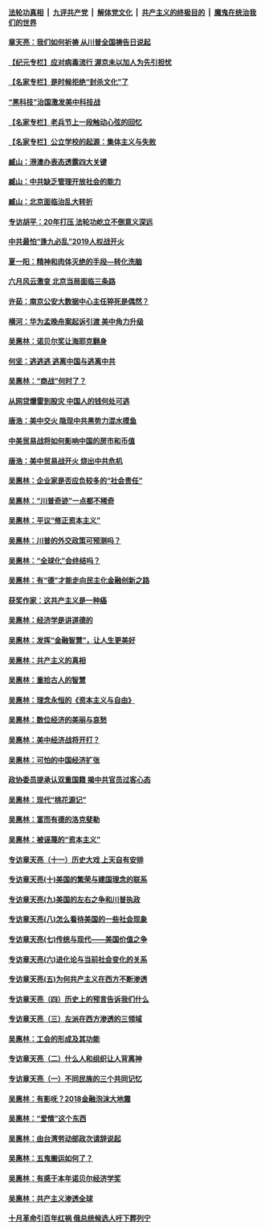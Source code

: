 ####  [法轮功真相](../../../../basic/blob/master/README.md?t=06241931) &nbsp;|&nbsp; [九评共产党](../../../../9ping.md/blob/master/README.md?t=06241931) &nbsp;|&nbsp; [解体党文化](../../../../jtdwh.md/blob/master/README.md?t=06241931)  &nbsp;|&nbsp; [共产主义的终极目的](../../../../gczydzjmd.md/blob/master/README.md?t=06241931) &nbsp;|&nbsp; [魔鬼在统治我们的世界](../../../../mgztzwmdsj.md/blob/master/README.md?t=06241931) 

#### [章天亮：我们如何祈祷 从川普全国祷告日说起](../pages/nsc423/n11944627.md?t=06241931) 

#### [【纪元专栏】应对病毒流行 渥京未以加人为先引担忧](../pages/nsc423/n11875714.md?t=06241931) 

#### [【名家专栏】是时候拒绝“封杀文化”了](../pages/nsc423/n11814093.md?t=06241931) 

#### [“黑科技”治国激发美中科技战](../pages/nsc423/n11638056.md?t=06241931) 

#### [【名家专栏】老兵节上一段触动心弦的回忆](../pages/nsc423/n11646016.md?t=06241931) 

#### [【名家专栏】公立学校的起源：集体主义与失败](../pages/nsc423/n11601833.md?t=06241931) 

#### [臧山：港澳办表态透露四大关键](../pages/nsc423/n11421628.md?t=06241931) 

#### [臧山：中共缺乏管理开放社会的能力](../pages/nsc423/n11407457.md?t=06241931) 

#### [臧山：北京面临治乱大转折](../pages/nsc423/n11406895.md?t=06241931) 

#### [专访胡平：20年打压 法轮功屹立不倒意义深远](../pages/nsc423/n11398800.md?t=06241931) 

#### [中共最怕“逢九必乱”2019人权战开火](../pages/nsc423/n11385248.md?t=06241931) 

#### [夏一阳：精神和肉体灭绝的手段—转化洗脑](../pages/nsc423/n11368250.md?t=06241931) 

#### [六月风云激变 北京当局面临三条路](../pages/nsc423/n11313668.md?t=06241931) 

#### [许茹：南京公安大数据中心主任猝死是偶然？](../pages/nsc423/n11064744.md?t=06241931) 

#### [横河：华为孟晚舟案起诉引渡 美中角力升级](../pages/nsc423/n11027230.md?t=06241931) 

#### [吴惠林：诺贝尔奖让海耶克翻身](../pages/nsc423/n10890049.md?t=06241931) 

#### [何坚：逃逃逃 逃离中国与逃离中共](../pages/nsc423/n10592891.md?t=06241931) 

#### [吴惠林：“商战”何时了？](../pages/nsc423/n10573558.md?t=06241931) 

#### [从网贷爆雷到股灾 中国人的钱何处可逃](../pages/nsc423/n10572800.md?t=06241931) 

#### [唐浩：美中交火 隐现中共黑势力混水摸鱼](../pages/nsc423/n10544040.md?t=06241931) 

#### [中美贸易战将如何影响中国的房市和币值](../pages/nsc423/n10543697.md?t=06241931) 

#### [唐浩：美中贸易战开火 烧出中共危机](../pages/nsc423/n10540126.md?t=06241931) 

#### [吴惠林：企业家是否应负较多的“社会责任”](../pages/nsc423/n10535022.md?t=06241931) 

#### [吴惠林：“川普奇迹”一点都不稀奇](../pages/nsc423/n10512808.md?t=06241931) 

#### [吴惠林：平议“修正资本主义”](../pages/nsc423/n10495724.md?t=06241931) 

#### [吴惠林：川普的外交政策可预测吗？](../pages/nsc423/n10462387.md?t=06241931) 

#### [吴惠林：“全球化”会终结吗？](../pages/nsc423/n10452838.md?t=06241931) 

#### [吴惠林：有“德”才能走向民主化金融创新之路](../pages/nsc423/n10432292.md?t=06241931) 

#### [获奖作家：这共产主义是一种癌](../pages/nsc423/n10431541.md?t=06241931) 

#### [吴惠林：经济学是讲道德的](../pages/nsc423/n10398014.md?t=06241931) 

#### [吴惠林：发挥“金融智慧”，让人生更美好](../pages/nsc423/n10375019.md?t=06241931) 

#### [吴惠林：共产主义的真相](../pages/nsc423/n10351394.md?t=06241931) 

#### [吴惠林：重拾古人的智慧](../pages/nsc423/n10337691.md?t=06241931) 

#### [吴惠林：理念永恒的《资本主义与自由》](../pages/nsc423/n10316274.md?t=06241931) 

#### [吴惠林：数位经济的美丽与哀愁](../pages/nsc423/n10292946.md?t=06241931) 

#### [吴惠林：美中经济战将开打？](../pages/nsc423/n10258825.md?t=06241931) 

#### [吴惠林：可怕的中国经济扩张](../pages/nsc423/n10219147.md?t=06241931) 

#### [政协委员提承认双重国籍 揭中共官员过客心态](../pages/nsc423/n10208809.md?t=06241931) 

#### [吴惠林：现代“桃花源记”](../pages/nsc423/n10185234.md?t=06241931) 

#### [吴惠林：富而有德的洛克斐勒](../pages/nsc423/n10142264.md?t=06241931) 

#### [吴惠林：被诬蔑的“资本主义”](../pages/nsc423/n10124816.md?t=06241931) 

#### [专访章天亮（十一）历史大戏 上天自有安排](../pages/nsc423/n10094905.md?t=06241931) 

#### [专访章天亮(十)美国的繁荣与建国理念的联系](../pages/nsc423/n10094899.md?t=06241931) 

#### [专访章天亮(九)美国的左右之争和川普执政](../pages/nsc423/n10094889.md?t=06241931) 

#### [专访章天亮(八)怎么看待美国的一些社会现象](../pages/nsc423/n10094857.md?t=06241931) 

#### [专访章天亮(七)传统与现代——美国价值之争](../pages/nsc423/n10093140.md?t=06241931) 

#### [专访章天亮(六)进化论与当前社会变化的关系](../pages/nsc423/n10092036.md?t=06241931) 

#### [专访章天亮(五)为何共产主义在西方不断渗透](../pages/nsc423/n10083620.md?t=06241931) 

#### [专访章天亮（四）历史上的预言告诉我们什么](../pages/nsc423/n10083606.md?t=06241931) 

#### [专访章天亮（三）左派在西方渗透的三领域](../pages/nsc423/n10081115.md?t=06241931) 

#### [吴惠林：工会的形成及其功能](../pages/nsc423/n10080633.md?t=06241931) 

#### [专访章天亮（二）什么人和组织让人背离神](../pages/nsc423/n10076637.md?t=06241931) 

#### [专访章天亮（一）不同民族的三个共同记忆](../pages/nsc423/n10074188.md?t=06241931) 

#### [吴惠林：有影呒？2018金融泡沫大地震](../pages/nsc423/n10040534.md?t=06241931) 

#### [吴惠林：“爱情”这个东西](../pages/nsc423/n10019423.md?t=06241931) 

#### [吴惠林：由台湾劳动部政次请辞说起](../pages/nsc423/n9979679.md?t=06241931) 

#### [吴惠林：五鬼搬运如何了？](../pages/nsc423/n9925338.md?t=06241931) 

#### [吴惠林：有感于本年诺贝尔经济学奖](../pages/nsc423/n9871883.md?t=06241931) 

#### [吴惠林：共产主义渗透全球](../pages/nsc423/n9812748.md?t=06241931) 

#### [十月革命引百年红祸 俄总统候选人吁下葬列宁](../pages/nsc423/n9810182.md?t=06241931) 

